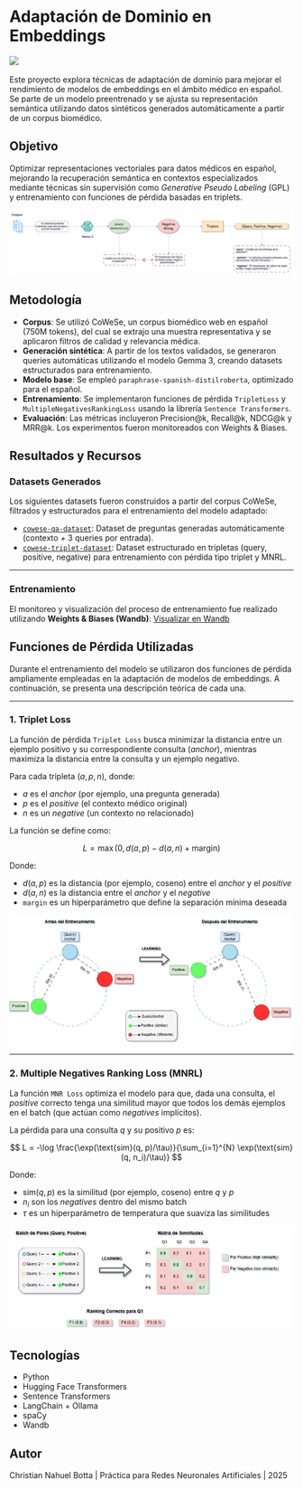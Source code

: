 # Adaptación de Dominio en Embeddings

<a href="www.linkedin.com/in/christian-n-botta"><img src="https://img.shields.io/badge/Follow%20Jay-blue.svg?logo=linkedin"></a>

Este proyecto explora técnicas de adaptación de dominio para mejorar el rendimiento de modelos de embeddings en el ámbito médico en español. Se parte de un modelo preentrenado y se ajusta su representación semántica utilizando datos sintéticos generados automáticamente a partir de un corpus biomédico.

## Objetivo

Optimizar representaciones vectoriales para datos médicos en español, mejorando la recuperación semántica en contextos especializados mediante técnicas sin supervisión como *Generative Pseudo Labeling* (GPL) y entrenamiento con funciones de pérdida basadas en triplets.

![Diagrama de Adaptación de Dominio - Flujo de generacion de datos etiquetados](./imgs/domain_adaptation.png)

## Metodología

* **Corpus**: Se utilizó CoWeSe, un corpus biomédico web en español (750M tokens), del cual se extrajo una muestra representativa y se aplicaron filtros de calidad y relevancia médica.
* **Generación sintética**: A partir de los textos validados, se generaron queries automáticas utilizando el modelo Gemma 3, creando datasets estructurados para entrenamiento.
* **Modelo base**: Se empleó `paraphrase-spanish-distilroberta`, optimizado para el español.
* **Entrenamiento**: Se implementaron funciones de pérdida `TripletLoss` y `MultipleNegativesRankingLoss` usando la librería `Sentence Transformers`.
* **Evaluación**: Las métricas incluyeron Precision\@k, Recall\@k, NDCG\@k y MRR\@k. Los experimentos fueron monitoreados con Weights & Biases.


## Resultados y Recursos

### Datasets Generados

Los siguientes datasets fueron construidos a partir del corpus CoWeSe, filtrados y estructurados para el entrenamiento del modelo adaptado:

* [`cowese-qa-dataset`](https://huggingface.co/datasets/chrisnb1/cowese-qa-dataset): Dataset de preguntas generadas automáticamente (contexto + 3 queries por entrada).
* [`cowese-triplet-dataset`](https://huggingface.co/datasets/chrisnb1/cowese-triplet-dataset): Dataset estructurado en tripletas (query, positive, negative) para entrenamiento con pérdida tipo triplet y MNRL.

---

### Entrenamiento

El monitoreo y visualización del proceso de entrenamiento fue realizado utilizando **Weights & Biases (Wandb)**:
[Visualizar en Wandb](https://wandb.ai/chrisnb1/sentence-transformers?nw=nwuserchrisbotta1)


##  Funciones de Pérdida Utilizadas

Durante el entrenamiento del modelo se utilizaron dos funciones de pérdida ampliamente empleadas en la adaptación de modelos de embeddings. A continuación, se presenta una descripción teórica de cada una.

---

### 1. Triplet Loss

La función de pérdida `Triplet Loss` busca minimizar la distancia entre un ejemplo positivo y su correspondiente consulta (*anchor*), mientras maximiza la distancia entre la consulta y un ejemplo negativo.

Para cada tripleta $(a, p, n)$, donde:

* $a$ es el *anchor* (por ejemplo, una pregunta generada)
* $p$ es el *positive* (el contexto médico original)
* $n$ es un *negative* (un contexto no relacionado)

La función se define como:

$$
L = \max(0, d(a, p) - d(a, n) + \text{margin})
$$

Donde:

* $d(a, p)$ es la distancia (por ejemplo, coseno) entre el *anchor* y el *positive*
* $d(a, n)$ es la distancia entre el *anchor* y el *negative*
* `margin` es un hiperparámetro que define la separación mínima deseada


![Triplet Loss](./imgs/tploss.png)

---

### 2. Multiple Negatives Ranking Loss (MNRL)

La función `MNR Loss` optimiza el modelo para que, dada una consulta, el *positive* correcto tenga una similitud mayor que todos los demás ejemplos en el batch (que actúan como *negatives* implícitos).

La pérdida para una consulta $q$ y su positivo $p$ es:

$$
L = -\log \frac{\exp(\text{sim}(q, p)/\tau)}{\sum_{i=1}^{N} \exp(\text{sim}(q, n_i)/\tau)}
$$

Donde:

* $\text{sim}(q, p)$ es la similitud (por ejemplo, coseno) entre $q$ y $p$
* $n_i$ son los *negatives* dentro del mismo batch
* $\tau$ es un hiperparámetro de temperatura que suaviza las similitudes


![MNRL Loss](./imgs/mnrloss.png)



## Tecnologías

* Python
* Hugging Face Transformers
* Sentence Transformers
* LangChain + Ollama
* spaCy
* Wandb

## Autor

Christian Nahuel Botta | Práctica para Redes Neuronales Artificiales | 2025


